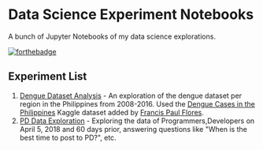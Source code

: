 # Data Science Experiment Notebooks
A bunch of Jupyter Notebooks of my data science explorations.

[![forthebadge](https://forthebadge.com/images/badges/built-with-love.svg)](https://forthebadge.com)

## Experiment List
1. [Dengue Dataset Analysis](https://nbviewer.jupyter.org/github/johnpaulada/datascience-experiment-notebooks/blob/master/Dengue/Dengue.ipynb) - An exploration of the dengue dataset per region in the Philippines from 2008-2016. Used the [Dengue Cases in the Philippines](https://www.kaggle.com/grosvenpaul/dengue-cases-in-the-philippines) Kaggle dataset added by [Francis Paul Flores](https://www.kaggle.com/grosvenpaul).
2. [PD Data Exploration](http://nbviewer.jupyter.org/github/johnpaulada/datascience-experiment-notebooks/blob/master/PD%20Data%20Exploration.ipynb) - Exploring the data of Programmers,Developers on April 5, 2018 and 60 days prior, answering questions like "When is the best time to post to PD?", etc.